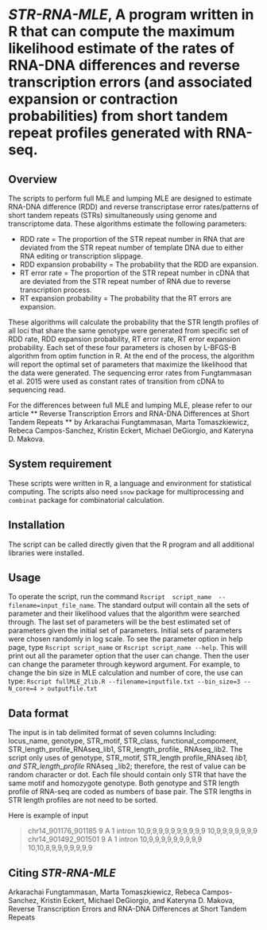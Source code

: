 # *STR-RNA-MLE*, A program written in R that can compute the maximum likelihood estimate of the rates of RNA-DNA differences and reverse transcription errors (and associated expansion or contraction probabilities) from short tandem repeat profiles generated with RNA-seq.


## Overview
The scripts to perform full MLE and lumping MLE are designed to estimate RNA-DNA difference (RDD) and reverse transcriptase error rates/patterns of short tandem repeats (STRs) simultaneously using genome and transcriptome data. These algorithms estimate the following parameters:
- RDD rate = The proportion of the STR repeat number in RNA that are deviated from the STR repeat number of template DNA due to either RNA editing or transcription slippage.
- RDD expansion probability = The probability that the RDD are expansion.
- RT error rate = The proportion of the STR repeat number in cDNA that are deviated from the STR repeat number of RNA due to reverse transcription process.
- RT expansion probability = The probability that the RT errors are expansion.
 
These algorithms will calculate the probability that the STR length profiles of all loci that share the same genotype were generated from specific set of RDD rate, RDD expansion probability, RT error rate, RT error expansion probability. Each set of these four parameters is chosen by L-BFGS-B algorithm from optim function in R. At the end of the process, the algorithm will report the optimal set of parameters that maximize the likelihood that the data were generated. The sequencing error rates from Fungtammasan et al. 2015 were used as constant rates of transition from cDNA to sequencing read.
 
For the differences between full MLE and lumping MLE, please refer to our article ** Reverse Transcription Errors and RNA-DNA Differences at Short Tandem Repeats ** by Arkarachai Fungtammasan, Marta Tomaszkiewicz, Rebeca Campos-Sanchez, Kristin Eckert, Michael DeGiorgio, and Kateryna D. Makova.
 
 
## System requirement
These scripts were written in R, a language and environment for statistical computing. The scripts also need `snow` package for multiprocessing and `combinat` package for combinatorial calculation.
 
 
## Installation
The script can be called directly given that the R program and all additional libraries were installed.
 
 
## Usage
To operate the script, run the command `Rscript  script_name  --filename=input_file_name`. The standard output will contain all the sets of parameter and their likelihood values that the algorithm were searched through. The last set of parameters will be the best estimated set of parameters given the initial set of parameters. Initial sets of parameters were chosen randomly in log scale.
To see the parameter option in help page, type `Rscript script_name` or `Rscript script_name --help`. This will print out all the parameter option that the user can change. Then the user can change the parameter through keyword argument. For example, to change the bin size in MLE calculation and number of core, the use can type:
`Rscript fullMLE_2lib.R --filename=inputfile.txt --bin_size=3 --N_core=4 > outputfile.txt`
 
 
## Data format
The input is in tab delimited format of seven columns Including: locus_name, genotype, STR_motif, STR_class, functional_compoment, STR_length_profile_RNAseq_lib1, STR_length_profile_ RNAseq_lib2. The script only uses of genotype, STR_motif, STR_length profile_RNAseq _lib1, and STR_length_profile_ RNAseq _lib2; therefore, the rest of value can be random character or dot. Each file should contain only STR that have the same motif and homozygote genotype. Both genotype and STR length profile of RNA-seq are coded as numbers of base pair. The STR lengths in STR length profiles are not need to be sorted.
 
Here is example of input
> chr14_901176_901185       	9 A 1 intron 10,9,9,9,9,9,9,9,9,9,9  	10,9,9,9,9,9,9,9
> chr14_901492_901501       	9 A 1 intron 10,9,9,9,9,9,9,9,9,9     	10,10,8,9,9,9,9,9,9,9


## Citing *STR-RNA-MLE*
Arkarachai Fungtammasan, Marta Tomaszkiewicz, Rebeca Campos-Sanchez, Kristin Eckert, Michael DeGiorgio, and Kateryna D. Makova,  Reverse Transcription Errors and RNA-DNA Differences at Short Tandem Repeats 
 
